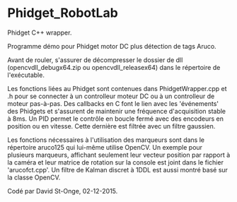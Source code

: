 # Phidget_RobotLab
Phidget C++ wrapper.

Programme démo pour Phidget motor DC plus détection de tags Aruco.

Avant de rouler, s'assurer de décompresser le dossier de dll (opencvdll_debugx64.zip ou opencvdll_releasex64) dans le répertoire de l'exécutable.

Les fonctions liées au Phidget sont contenues dans PhidgetWrapper.cpp et .h pour se connecter à un controlleur moteur DC ou à un controlleur de moteur pas-à-pas. Des callbacks en C font le lien avec les 'événements' des Phidgets et s'assurent de maintenir une fréquence d'acquisition stable à 8ms. Un PID permet le contrôle en boucle fermé avec des encodeurs en position ou en vitesse. Cette dernière est filtrée avec un filtre gaussien.

Les fonctions nécessaires à l'utilisation des marqueurs sont dans le répertoire aruco125 qui lui-même utilise OpenCV. Un exemple pour plusieurs marqueurs, affichant seulement leur vecteur position par rapport à la caméra et leur matrice de rotation sur la console est joint dans le fichier 'arucofct.cpp'. Un filtre de Kalman discret à 1DDL est aussi montré basé sur la classe OpenCV.

Codé par David St-Onge, 02-12-2015.
